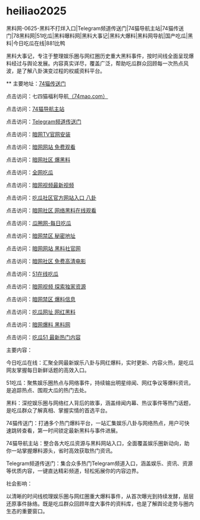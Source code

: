 # heiliao2025
黑料网-0625-黑料不打烊入口|Telegram频道传送门|74猫导航主站|74猫传送门|78黑料网|51吃瓜|黑料曝料网|黑料大事记|黑料大爆料|黑料网导航|国产吃瓜|黑料|今日吃瓜在线|881比鸭

黑料大事记，专注于整理娱乐圈与网红圈历史重大黑料事件，按时间线全面呈现爆料经过与舆论发展。内容真实详尽，覆盖广泛，帮助吃瓜群众回顾每一次热点风波，是了解八卦演变过程的权威资料平台。

** 主要地址：<a href="https://74mao.com/">74猫传送门</a>

点击访问：七四猫福利导航<a href="https://74mao.com/">（74mao.com）</a>

点击访问：<a href="https://74mao.com/">74猫导航主站</a>

点击访问：<a href="https://74mao.com/">Telegram频道传送门</a>

点击访问：<a href="https://aw7-07.pages.dev/">暗网TV官网安装</a>

点击访问：<a href="https://aw10-07.pages.dev/">暗网网站 免费观看</a>

点击访问：<a href="https://aw1-08.pages.dev/">暗网社区 爆黑料</a>

点击访问：<a href="https://cg4-40.pages.dev/">全网吃瓜</a>

点击访问：<a href="https://aw8-16.pages.dev/">暗网视频最新视频</a>

点击访问：<a href="https://cg5-40.pages.dev/">吃瓜社区官方网站入口 八卦</a>

点击访问：<a href="https://aw1-18.pages.dev/">暗网社区 网络黑料在线观看</a>

点击访问：<a href="https://cg6-40.pages.dev/">瓜圈网-每日吃瓜</a>

点击访问：<a href="https://aw4-19.pages.dev/">暗网禁区 秘密地址</a>

点击访问：<a href="https://aw10-22.pages.dev/">暗网网站 黑料社官网</a>

点击访问：<a href="https://aw2-23.pages.dev/">暗网社区 免费高清电影</a>

点击访问：<a href="https://cg10-40.pages.dev/">51在线吃瓜</a>

点击访问：<a href="https://aw8-18.pages.dev/">暗网视频 探索独家资源</a>

点击访问：<a href="https://aw4-23.pages.dev/">暗网禁区 爆料信息</a>

点击访问：<a href="https://cg2-01.pages.dev/">吃瓜网址 网红黑料</a>

点击访问：<a href="https://aw6-18.pages.dev/">暗网爆料 黑料网</a>

点击访问：<a href="https://cg1-01.pages.dev/">吃瓜51 最新热门内容</a>

主要内容：

今日吃瓜在线：汇聚全网最新娱乐八卦与网红爆料，实时更新、内容火热，是吃瓜网友掌握每日新鲜话题的高效入口。

51吃瓜：聚焦娱乐圈热点与网络事件，持续输出明星绯闻、网红争议等爆料资讯，是追踪热点、围观大瓜的热门去处。

黑料：深挖娱乐圈与网络红人背后的故事，涵盖绯闻内幕、热议事件等热门话题，是吃瓜群众了解真相、掌握实情的首选平台。

74猫传送门：打通多个热门爆料平台，一站汇集娱乐八卦与网络热点，用户可快速跳转查看，第一时间锁定最新黑料与事件进展。

74猫导航主站：整合各大吃瓜资源与黑料网站入口，全面覆盖娱乐圈新动向，助你一站掌握爆料源头，省时高效获取热门资讯。

Telegram频道传送门：集合众多热门Telegram频道入口，涵盖娱乐、资讯、资源等优质内容，一键直达精彩频道，轻松拓展你的内容边界。

社会影响：

以清晰的时间线梳理娱乐圈与网红圈重大爆料事件，从首次曝光到持续发酵，层层还原事件脉络。既是吃瓜群众回顾年度大事件的资料库，也是了解舆论走势与圈内生态的重要窗口。
<span style="display:none;">[Canonical link](https://github.com/aa20250625/aa2）</span>
